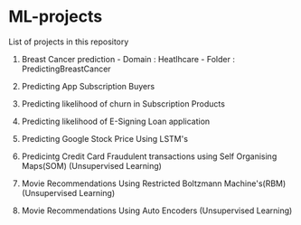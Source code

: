 # ML-projects

List of projects in this repository

1) Breast Cancer prediction
        - Domain : Heatlhcare
        - Folder : PredictingBreastCancer

2) Predicting App Subscription Buyers
4) Predicting likelihood of churn in Subscription Products
5) Predicting likelihood of E-Signing Loan application
6) Predicting Google Stock Price Using LSTM's
7) Predicintg Credit Card Fraudulent transactions using Self Organising Maps(SOM) (Unsupervised Learning)
8) Movie Recommendations Using Restricted Boltzmann Machine's(RBM) (Unsupervised Learning)
9) Movie Recommendations Using Auto Encoders (Unsupervised Learning)
